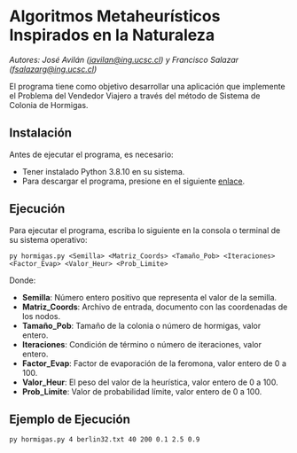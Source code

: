 # Algoritmos Metaheurísticos Inspirados en la Naturaleza
*Autores: José Avilán (javilan@ing.ucsc.cl) y Francisco Salazar (fsalazarg@ing.ucsc.cl)*

El programa tiene como objetivo desarrollar una aplicación que implemente el Problema del Vendedor Viajero a través del método de Sistema de Colonia de Hormigas.

## Instalación
Antes de ejecutar el programa, es necesario:
- Tener instalado Python 3.8.10 en su sistema.
- Para descargar el programa, presione en el siguiente [enlace](https://codeload.github.com/FranciscoJavierSG/AMIN---Trabajo-1/zip/refs/heads/main?token=AJXTOXE4F3DK6UAFPFH5NPLDGZ436).

## Ejecución 
Para ejecutar el programa, escriba lo siguiente en la consola o terminal de su sistema operativo:

```       
py hormigas.py <Semilla> <Matriz_Coords> <Tamaño_Pob> <Iteraciones> <Factor_Evap> <Valor_Heur> <Prob_Limite>
```

Donde:
- **Semilla**: Número entero positivo que representa el valor de la semilla.
- **Matriz_Coords**: Archivo de entrada, documento con las coordenadas de los nodos.
- **Tamaño_Pob**: Tamaño de la colonia o número de hormigas, valor entero.
- **Iteraciones**: Condición de término o número de iteraciones, valor entero.
- **Factor_Evap**: Factor de evaporación de la feromona, valor entero de 0 a 100.
- **Valor_Heur**: El peso del valor de la heurística, valor entero de 0 a 100.
- **Prob_Limite**: Valor de probabilidad límite, valor entero de 0 a 100.

## Ejemplo de Ejecución

```
py hormigas.py 4 berlin32.txt 40 200 0.1 2.5 0.9
```
